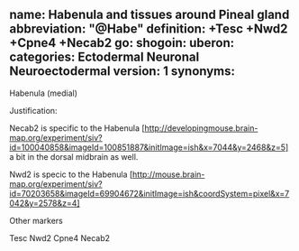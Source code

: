 name: Habenula and tissues around Pineal gland
abbreviation: "@Habe"
definition: +Tesc +Nwd2 +Cpne4 +Necab2
go:
shogoin: 
uberon: 
categories: Ectodermal Neuronal Neuroectodermal
version: 1
synonyms:
---

Habenula (medial)

Justification:

Necab2 is specific to the Habenula [http://developingmouse.brain-map.org/experiment/siv?id=100040858&imageId=100851887&initImage=ish&x=7044&y=2468&z=5] a bit in the dorsal midbrain as well.

Nwd2 is specic to the Habenula [http://mouse.brain-map.org/experiment/siv?id=70203658&imageId=69904672&initImage=ish&coordSystem=pixel&x=7042&y=2578&z=4]

Other markers

Tesc Nwd2 Cpne4 Necab2

